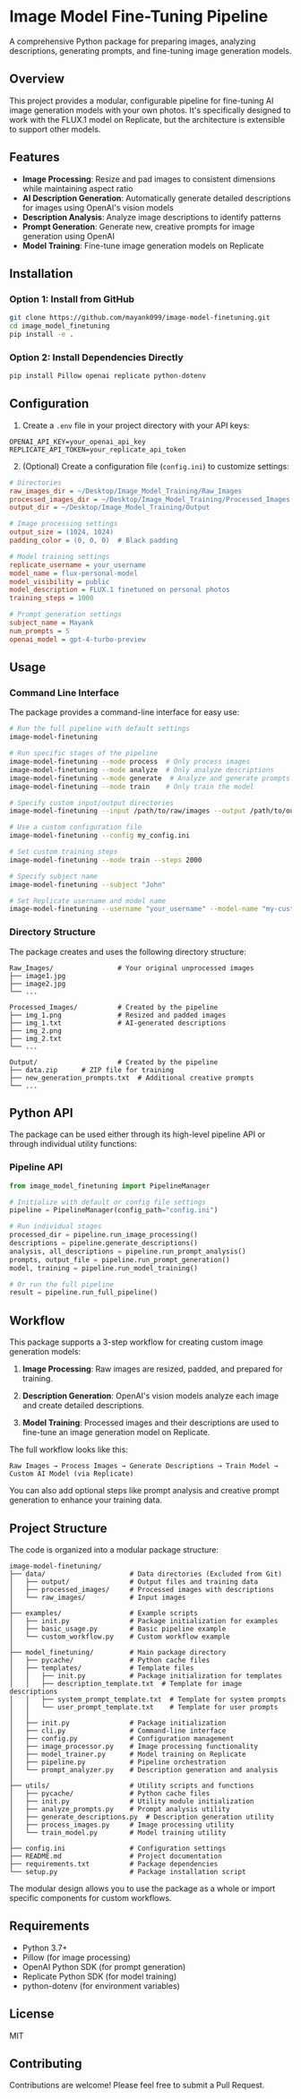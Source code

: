 # Image Model Fine-Tuning Pipeline

A comprehensive Python package for preparing images, analyzing descriptions, generating prompts, and fine-tuning image generation models.

## Overview

This project provides a modular, configurable pipeline for fine-tuning AI image generation models with your own photos. It's specifically designed to work with the FLUX.1 model on Replicate, but the architecture is extensible to support other models.

## Features

- **Image Processing**: Resize and pad images to consistent dimensions while maintaining aspect ratio
- **AI Description Generation**: Automatically generate detailed descriptions for images using OpenAI's vision models
- **Description Analysis**: Analyze image descriptions to identify patterns
- **Prompt Generation**: Generate new, creative prompts for image generation using OpenAI
- **Model Training**: Fine-tune image generation models on Replicate

## Installation

### Option 1: Install from GitHub

```bash
git clone https://github.com/mayank099/image-model-finetuning.git
cd image_model_finetuning
pip install -e .
```

### Option 2: Install Dependencies Directly

```bash
pip install Pillow openai replicate python-dotenv
```

## Configuration

1. Create a `.env` file in your project directory with your API keys:

```
OPENAI_API_KEY=your_openai_api_key
REPLICATE_API_TOKEN=your_replicate_api_token
```

2. (Optional) Create a configuration file (`config.ini`) to customize settings:

```ini
# Directories
raw_images_dir = ~/Desktop/Image_Model_Training/Raw_Images
processed_images_dir = ~/Desktop/Image_Model_Training/Processed_Images
output_dir = ~/Desktop/Image_Model_Training/Output

# Image processing settings
output_size = (1024, 1024)
padding_color = (0, 0, 0)  # Black padding

# Model training settings
replicate_username = your_username
model_name = flux-personal-model
model_visibility = public
model_description = FLUX.1 finetuned on personal photos
training_steps = 1000

# Prompt generation settings
subject_name = Mayank
num_prompts = 5
openai_model = gpt-4-turbo-preview
```

## Usage

### Command Line Interface

The package provides a command-line interface for easy use:

```bash
# Run the full pipeline with default settings
image-model-finetuning

# Run specific stages of the pipeline
image-model-finetuning --mode process  # Only process images
image-model-finetuning --mode analyze  # Only analyze descriptions
image-model-finetuning --mode generate  # Analyze and generate prompts
image-model-finetuning --mode train    # Only train the model

# Specify custom input/output directories
image-model-finetuning --input /path/to/raw/images --output /path/to/output

# Use a custom configuration file
image-model-finetuning --config my_config.ini

# Set custom training steps
image-model-finetuning --mode train --steps 2000

# Specify subject name
image-model-finetuning --subject "John"

# Set Replicate username and model name
image-model-finetuning --username "your_username" --model-name "my-custom-model"
```

### Directory Structure

The package creates and uses the following directory structure:

```
Raw_Images/                # Your original unprocessed images
├── image1.jpg
├── image2.jpg
└── ...

Processed_Images/          # Created by the pipeline
├── img_1.png              # Resized and padded images
├── img_1.txt              # AI-generated descriptions
├── img_2.png
├── img_2.txt
└── ...

Output/                    # Created by the pipeline
├── data.zip      # ZIP file for training
├── new_generation_prompts.txt  # Additional creative prompts
└── ...
```

## Python API

The package can be used either through its high-level pipeline API or through individual utility functions:

### Pipeline API

```python
from image_model_finetuning import PipelineManager

# Initialize with default or config file settings
pipeline = PipelineManager(config_path="config.ini")

# Run individual stages
processed_dir = pipeline.run_image_processing()
descriptions = pipeline.generate_descriptions()
analysis, all_descriptions = pipeline.run_prompt_analysis()
prompts, output_file = pipeline.run_prompt_generation()
model, training = pipeline.run_model_training()

# Or run the full pipeline
result = pipeline.run_full_pipeline()
```

## Workflow

This package supports a 3-step workflow for creating custom image generation models:

1. **Image Processing**: Raw images are resized, padded, and prepared for training.

2. **Description Generation**: OpenAI's vision models analyze each image and create detailed descriptions.

3. **Model Training**: Processed images and their descriptions are used to fine-tune an image generation model on Replicate.

The full workflow looks like this:

```
Raw Images → Process Images → Generate Descriptions → Train Model → Custom AI Model (via Replicate)
```

You can also add optional steps like prompt analysis and creative prompt generation to enhance your training data.

## Project Structure

The code is organized into a modular package structure:

```
image-model-finetuning/
├── data/                     # Data directories (Excluded from Git)
│   ├── output/               # Output files and training data
│   ├── processed_images/     # Processed images with descriptions
│   └── raw_images/           # Input images
│
├── examples/                 # Example scripts
│   ├── init.py               # Package initialization for examples
│   ├── basic_usage.py        # Basic pipeline example
│   └── custom_workflow.py    # Custom workflow example
│
├── model_finetuning/         # Main package directory
│   ├── pycache/              # Python cache files
│   ├── templates/            # Template files
│   │   ├── init.py           # Package initialization for templates
│   │   ├── description_template.txt  # Template for image descriptions
│   │   ├── system_prompt_template.txt  # Template for system prompts
│   │   └── user_prompt_template.txt    # Template for user prompts
│   │
│   ├── init.py               # Package initialization
│   ├── cli.py                # Command-line interface
│   ├── config.py             # Configuration management
│   ├── image_processor.py    # Image processing functionality
│   ├── model_trainer.py      # Model training on Replicate
│   ├── pipeline.py           # Pipeline orchestration
│   └── prompt_analyzer.py    # Description generation and analysis
│
├── utils/                    # Utility scripts and functions
│   ├── pycache/              # Python cache files
│   ├── init.py               # Utility module initialization
│   ├── analyze_prompts.py    # Prompt analysis utility
│   ├── generate_descriptions.py  # Description generation utility
│   ├── process_images.py     # Image processing utility
│   └── train_model.py        # Model training utility
│
├── config.ini                # Configuration settings
├── README.md                 # Project documentation
├── requirements.txt          # Package dependencies
└── setup.py                  # Package installation script
```

The modular design allows you to use the package as a whole or import specific components for custom workflows.

## Requirements

- Python 3.7+
- Pillow (for image processing)
- OpenAI Python SDK (for prompt generation)
- Replicate Python SDK (for model training)
- python-dotenv (for environment variables)

## License

MIT

## Contributing

Contributions are welcome! Please feel free to submit a Pull Request.